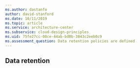 ```yaml
---
ms.author: dastanfo
author: david-stanford
ms.date: 10/11/2019
ms.topic: article
ms.service: architecture-center
ms.subservice: cloud-design-principles
ms.uid: 75fe27cc-08ce-44ab-bd0b-3843c2eeb0c9
ms.assessment_question: Data retention policies are defined
---
```

## Data retention


